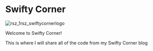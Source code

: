 # Swifty Corner 
![rsz_1rsz_swiftycornerlogo](https://user-images.githubusercontent.com/46538248/229300129-a3b4c23a-7102-4cf9-ad93-130e8cd77f0c.png)

Welcome to Swifty Corner! 

This is where I will share all of the code from my Swifty Corner blog
